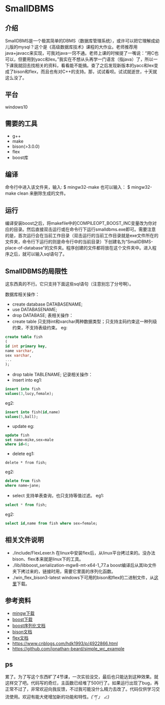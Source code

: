 # SmallDBMS
## 介绍
SmallDBMS是一个极其简单的DBMS（数据库管理系统），或许可以把它理解成幼儿版的mysql？这个是《高级数据库技术》课程的大作业。老师推荐用java+javacc来实现，可我对java一窍不通。老师上课的时候提了一嘴说：“用C也可以，但要用到yacc和lex。”我实在不想从头再学一门语言（指java）了，所以一下课我就回去找相关的资料，看看能不能搞。查了之后发现新版本的yacc和lex变成了bison和flex，而且也有对C++的支持。那，试试看呗。试试就逝世，十天就这么没了。
## 平台
windows10
## 需要的工具
- g++
- make
- bison(>3.0.0)
- flex
- boost库 
## 编译
命令行中进入该文件夹，输入:
$ mingw32-make
也可以输入：
$ mingw32-make clean
来删除生成的文件。
## 运行
编译安装boost之后，将makefile中的COMPILEOPT_BOOST_INC变量改为你对应的目录。然后直接双击运行或在命令行下运行smalldbms.exe即可。需要注意的是，首次运行会在当前工作目录（双击运行的当前工作目录就是exe文件所在的文件夹，命令行下运行的则是命令行中的当前目录）下创建名为“SmallDBMS-place-of-database”的文件夹。程序创建的文件都将放在这个文件夹中。进入程序之后，就可以输入sql语句了。
## SmallDBMS的局限性
这东西真的不行。它只支持下面这些sql语句（注意别忘了分号啊）。

数据库相关操作：
- create database DATABASENAME;
- use DATABASENAME;
- drop DATABASE;
表相关操作：
- create table 只支持int和varchar两种数据类型；只支持主码约束这一种列级约束，不支持表级约束。
eg:
```sql
create table fish
(
id int primary key,
name varchar,
sex varchar,
...
);
```
- drop table TABLENAME;
记录相关操作：
- insert into
eg1:
```sql
insert into fish
values(3,lucy,female);
```
eg2:
```sql
insert into fish(id,name)
values(5,ball);
```
- update
eg:
```sql
update fish
set name=mike,sex=male
where id=6;
```
- delete
eg1:
```
delete * from fish;
```
eg2:
```sql
delete from fish
where name=jane;
```
- select 支持单表查询，也只支持等值过滤。
eg1:
```sql
select * from fish;
```
eg2:
```sql
select id,name from fish where sex=female;
```
## 相关文件说明
- ./include/FlexLexer.h 在linux中安装flex后，从linux平台拷过来的。没办法bison、flex本来就是linux下的工具。
- ./lib/libboost_serialization-mgw8-mt-x64-1_77.a boost编译后从其lib文件夹下拷过来的，链接时用，需要它里面的序列化函数。
- ./win_flex_bison3-latest windows下可用的bison和flex的二进制文件，从[这里](https://sourceforge.net/projects/winflexbison/files/)下载。
## 参考资料
- [mingw下载](https://sourceforge.net/projects/mingw-w64/files/)
- [boost下载](https://www.boost.org/)
- [boost序列化文档](http://zh.highscore.de/cpp/boost/serialization.html#serialization_archive)
- [bison文档](https://www.gnu.org/software/bison/manual/bison.html)
- [flex文档](https://westes.github.io/flex/manual/)
- <https://www.cnblogs.com/hdk1993/p/4922866.html>
- <https://github.com/jonathan-beard/simple_wc_example>
## ps
累了。为了写这个东西旷了4节课，一次实验没交，最后也只能达到这种效果。就这样交了吧。代码写的奇烂，主函数已经堆了500行了。如果运行出现了bug，再正常不过了，非常欢迎向我反馈，不过我可能没什么精力去改了。代码仅供学习交流使用。欢迎有能大佬增加新的功能和特性。_(´ཀ`」 ∠)_
